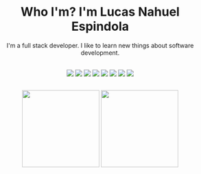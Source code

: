 <h1 align="center"> Who I'm? I'm Lucas Nahuel Espindola </h1>
<p align="center">
   I'm a full stack developer. I like to learn new things about software development.
</p>

<div align="center"><br>
   <img src="https://img.shields.io/badge/HTML-EC7063.svg?style=for-the-badge">
   <img src="https://img.shields.io/badge/CSS-3498DB.svg?style=for-the-badge">
   <img src="https://img.shields.io/badge/JavaScript-F7DC6F.svg?style=for-the-badge">
   <img src="https://img.shields.io/badge/PHP-8892bf.svg?style=for-the-badge">
   <img src="https://img.shields.io/badge/Lavarel-f9322c.svg?style=for-the-badge">
   <img src="https://img.shields.io/badge/PostgreSQL-336791.svg?style=for-the-badge">
   <img src="https://img.shields.io/badge/Docker-2391e6.svg?style=for-the-badge">
   <img src="https://img.shields.io/badge/Linux-000000.svg?style=for-the-badge">
</div>

##

<div align="center">
   <img height="180em" src="https://github-readme-stats.vercel.app/api?username=espindola-lucas&show_icons=true&theme=radical">
   <img height="180em" src="https://github-readme-stats.vercel.app/api/top-langs/?username=espindola-lucas&layout=compact&theme=dark">
</div>

<!--
**espindola-lucas/espindola-lucas** is a ✨ _special_ ✨ repository because its `README.md` (this file) appears on your GitHub profile.

Here are some ideas to get you started:

- 🔭 I’m currently working on ...
- 🌱 I’m currently learning ...
- 👯 I’m looking to collaborate on ...
- 🤔 I’m looking for help with ...
- 💬 Ask me about ...
- 📫 How to reach me: ...
- 😄 Pronouns: ...
- ⚡ Fun fact: ...
-->
